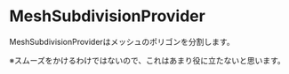 # MeshSubdivisionProvider

MeshSubdivisionProviderはメッシュのポリゴンを分割します。

※スムーズをかけるわけではないので、これはあまり役に立たないと思います。
